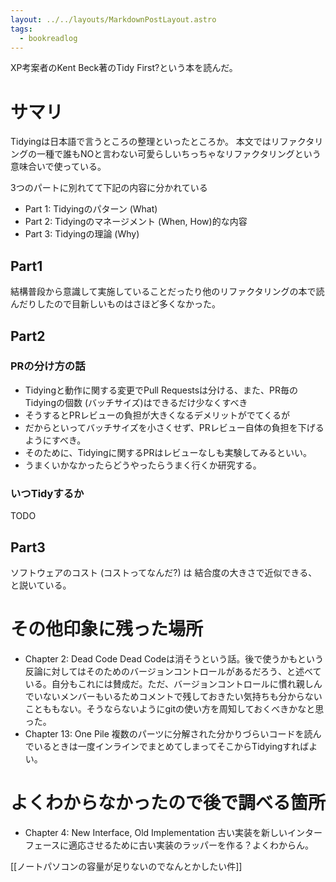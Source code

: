 ```yaml
---
layout: ../../layouts/MarkdownPostLayout.astro
tags:
  - bookreadlog
---
```

XP考案者のKent Beck著のTidy First?という本を読んだ。

# サマリ

Tidyingは日本語で言うところの整理といったところか。
本文ではリファクタリングの一種で誰もNOと言わない可愛らしいちっちゃなリファクタリングという意味合いで使っている。

3つのパートに別れてて下記の内容に分かれている
* Part 1: Tidyingのパターン (What)
* Part 2: Tidyingのマネージメント (When, How)的な内容
* Part 3: Tidyingの理論 (Why)

## Part1
結構普段から意識して実施していることだったり他のリファクタリングの本で読んだりしたので目新しいものはさほど多くなかった。
## Part2
### PRの分け方の話
* Tidyingと動作に関する変更でPull Requestsは分ける、また、PR毎のTidyingの個数 (バッチサイズ)はできるだけ少なくすべき
* そうするとPRレビューの負担が大きくなるデメリットがでてくるが
* だからといってバッチサイズを小さくせず、PRレビュー自体の負担を下げるようにすべき。
* そのために、Tidyingに関するPRはレビューなしも実験してみるといい。
* うまくいかなかったらどうやったらうまく行くか研究する。
### いつTidyするか
TODO

## Part3
ソフトウェアのコスト (コストってなんだ?) は 結合度の大きさで近似できる、と説いている。



# その他印象に残った場所

* Chapter 2: Dead Code
  Dead Codeは消そうという話。後で使うかもという反論に対してはそのためのバージョンコントロールがあるだろう、と述べている。自分もこれには賛成だ。ただ、バージョンコントロールに慣れ親しんでいないメンバーもいるためコメントで残しておきたい気持ちも分からないことももない。そうならないようにgitの使い方を周知しておくべきかなと思った。
* Chapter 13: One Pile
  複数のパーツに分解された分かりづらいコードを読んでいるときは一度インラインでまとめてしまってそこからTidyingすればよい。

# よくわからなかったので後で調べる箇所
* Chapter 4: New Interface, Old Implementation
  古い実装を新しいインターフェースに適応させるために古い実装のラッパーを作る？よくわからん。

[[ノートパソコンの容量が足りないのでなんとかしたい件]]
